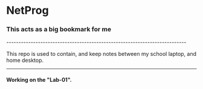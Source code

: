 # NetProg
<h3>This acts as a big bookmark for me </h3>
--------------------------------------------------------------------------


This repo is used to contain, and keep notes between my school laptop, and home desktop. 

--------------------------------------------------------------------------

<h4>Working on the "Lab-01".</h4>